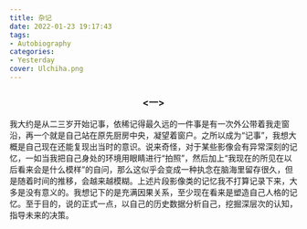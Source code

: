 ```yaml
---
title: 杂记
date: 2022-01-23 19:17:43
tags:
- Autobiography
categories:
- Yesterday
cover: Ulchiha.png
---
```






### <center> <一> </center>

我大约是从二三岁开始记事，依稀记得最久远的一件事是有一次外公带着我走窗沿，再一个就是自己站在原先厨房中央，凝望着窗户。之所以成为“记事”，我想大概是自己现在还能复现出当时的意识。说来奇怪，对于某些影像会有异常深刻的记忆，一如当我把自己身处的环境用眼睛进行“拍照”，然后加上“我现在的所见在以后看来会是什么模样”的自问，那么这似乎会变成一种执念在脑海里留存很久，但是随着时间的推移，会越来越模糊。上述片段影像类的记忆我不打算记录下来，大多是没有意义的。我想记下的是充满因果关系，至少现在看来是塑造自己人格的记忆。至于目的，说的正式一点，以自己的历史数据分析自己，挖掘深层次的认知，指导未来的决策。



